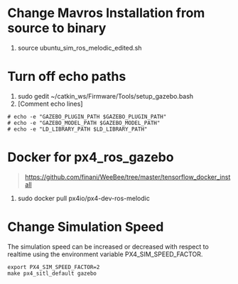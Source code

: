 # Change Mavros Installation from source to binary
1. source ubuntu_sim_ros_melodic_edited.sh

# Turn off echo paths
1. sudo gedit ~/catkin_ws/Firmware/Tools/setup_gazebo.bash
2. [Comment echo lines]
```
# echo -e "GAZEBO_PLUGIN_PATH $GAZEBO_PLUGIN_PATH"
# echo -e "GAZEBO_MODEL_PATH $GAZEBO_MODEL_PATH"
# echo -e "LD_LIBRARY_PATH $LD_LIBRARY_PATH"
```

# Docker for px4_ros_gazebo
> https://github.com/finani/WeeBee/tree/master/tensorflow_docker_install
1. sudo docker pull px4io/px4-dev-ros-melodic

# Change Simulation Speed
The simulation speed can be increased or decreased with respect to realtime using the environment variable PX4_SIM_SPEED_FACTOR.
```
export PX4_SIM_SPEED_FACTOR=2
make px4_sitl_default gazebo
```
